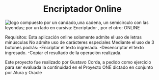 <h1 align="center"> Encriptador Online </h1>

![logo compuesto por un candado,una cadena, un semicirculo con las leyendas; por un lado en cursiva: Encriptador , por el otro: ONLINE](https://github.com/user-attachments/assets/b8d27597-3e85-45b6-911a-78fe543bbdd2)

Requisitos:
Esta aplicación online solamente admite el uso de letras minúsculas
No admite uso de carácteres especiales
Mediante el uso de 3 botones podrás:
                                    -Encriptar el texto ingresado.
                                    -Desencriptar el texto ingresado.
                                    -Copiar el resultado de la operación realizada.

Este proyecto fue realizado por Gustavo Corda, a pedido como ejercicio para ser evaluada la continuidad en el Proyecto ONE dictado en conjunto por Alura y Oracle
